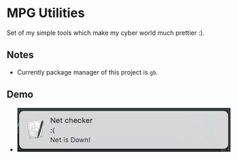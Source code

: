 MPG Utilities
=============

Set of my simple tools which make my cyber world much prettier :).

## Notes

 * Currently package manager of this project is `gb`.
 
## Demo
 
 * ![alt text](https://github.com/Mazafard/mpgutils/raw/master/static/osx-down.png "down")